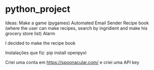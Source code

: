 # python_project

Ideas: 
Make a game (pygames)
Automated Email Sender
Recipe book (where the user can make recipes, search by ingridient and make his grocery store list)
Alarm


I decided to make the recipe book

Instalações que fiz:
pip install openpyxl

Criei uma conta em https://spoonacular.com/ e criei uma API key

